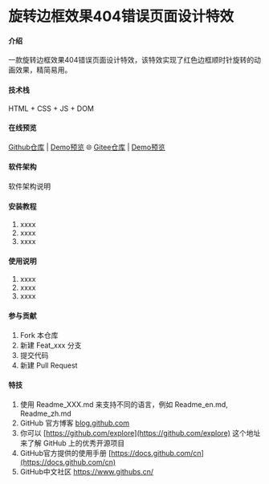 # 旋转边框效果404错误页面设计特效

#### 介绍

一款旋转边框效果404错误页面设计特效，该特效实现了红色边框顺时针旋转的动画效果，精简易用。

#### 技术栈

HTML + CSS + JS + DOM

#### 在线预览

[Github仓库](https://github.com/sunyctf/js-effects) | [Demo预览](https://sunyctf.github.io/css-effects/404page/css3旋转边框404页面/index.html) 🌐 [Gitee仓库](https://gitee.com/sunyctf/js-effects) | [Demo预览](https://sunyctf.gitee.io/css-effects/404page/css3旋转边框404页面/index.html)

#### 软件架构

软件架构说明


#### 安装教程

1.  xxxx
2.  xxxx
3.  xxxx

#### 使用说明

1.  xxxx
2.  xxxx
3.  xxxx

#### 参与贡献

1.  Fork 本仓库
2.  新建 Feat_xxx 分支
3.  提交代码
4.  新建 Pull Request


#### 特技

1.  使用 Readme\_XXX.md 来支持不同的语言，例如 Readme\_en.md, Readme\_zh.md
2.  GitHub 官方博客 [blog.github.com](https://github.blog)
3.  你可以 [https://github.com/explore](https://github.com/explore) 这个地址来了解 GitHub 上的优秀开源项目
4.  GitHub官方提供的使用手册 [https://docs.github.com/cn](https://docs.github.com/cn)
5.  GitHub中文社区 https://www.githubs.cn/